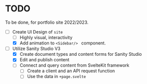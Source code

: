 # TODO
To be done, for portfolio site 2022/2023.

- [ ] Create UI Design of `site`
  - [ ] Highly visual, interactivity
  - [x] Add animation to `<Sidebar/> ` component.
- [ ] Utilize Sanity Studio V3
  - [x] Create document types and content forms for Sanity Studio
  - [x] Edit and publish content
  - [ ] Connect and query content from SvelteKit framework
    - [ ] Create a client and an API request function
    - [ ] Use the data in `+page.svelte`
